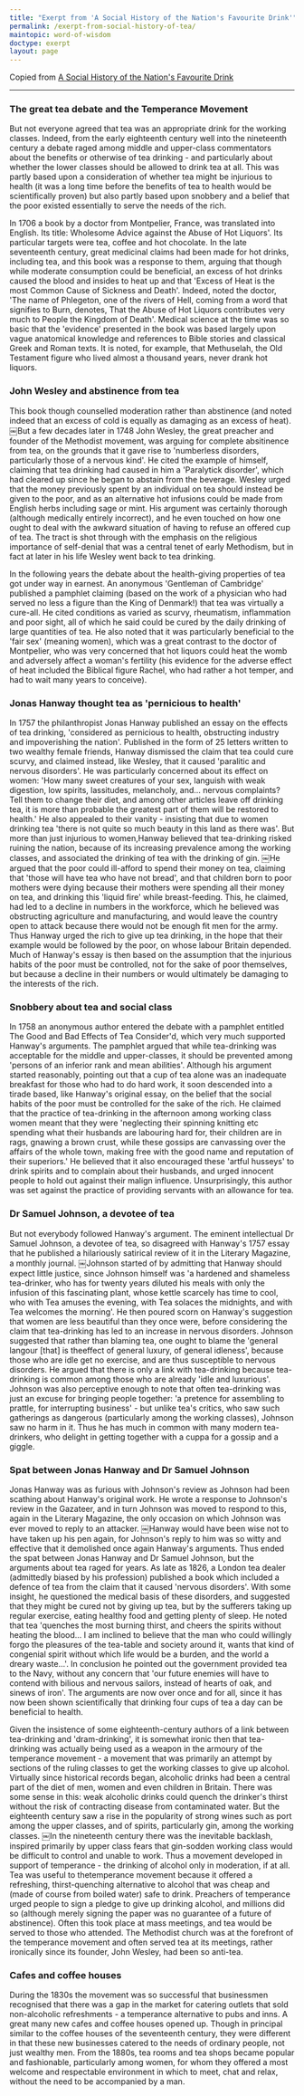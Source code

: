 ```yaml
---
title: "Exerpt from 'A Social History of the Nation's Favourite Drink'"
permalink: /exerpt-from-social-history-of-tea/
maintopic: word-of-wisdom
doctype: exerpt
layout: page
---
```


Copied from [A Social History of the Nation's Favourite Drink](https://www.tea.co.uk/a-social-history)

---

### The great tea debate and the Temperance Movement

But not everyone agreed that tea was an appropriate drink for the working classes. Indeed, from the early eighteenth century well into the nineteenth century a debate raged among middle and upper-class commentators about the benefits or otherwise of tea drinking - and particularly about whether the lower classes should be allowed to drink tea at all. This was partly based upon a consideration of whether tea might be injurious to health (it was a long time before the benefits of tea to health would be scientifically proven) but also partly based upon snobbery and a belief that the poor existed essentially to serve the needs of the rich.

In 1706 a book by a doctor from Montpelier, France, was translated into English. Its title: Wholesome Advice against the Abuse of Hot Liquors'. Its particular targets were tea, coffee and hot chocolate. In the late seventeenth century, great medicinal claims had been made for hot drinks, including tea, and this book was a response to them, arguing that though while moderate consumption could be beneficial, an excess of hot drinks caused the blood and insides to heat up and that 'Excess of Heat is the most Common Cause of Sickness and Death'. Indeed, noted the doctor, 'The name of Phlegeton, one of the rivers of Hell, coming from a word that signifies to Burn, denotes, That the Abuse of Hot Liquors contributes very much to People the Kingdom of Death'. Medical science at the time was so basic that the 'evidence' presented in the book was based largely upon vague anatomical knowledge and references to Bible stories and classical Greek and Roman texts. It is noted, for example, that Methuselah, the Old Testament figure who lived almost a thousand years, never drank hot liquors.

### John Wesley and abstinence from tea

This book though counselled moderation rather than abstinence (and noted indeed that an excess of cold is equally as damaging as an excess of heat). ￼But a few decades later in 1748 John Wesley, the great preacher and founder of the Methodist movement, was arguing for complete absitinence from tea, on the grounds that it gave rise to 'numberless disorders, particularly those of a nervous kind'. He cited the example of himself, claiming that tea drinking had caused in him a 'Paralytick disorder', which had cleared up since he began to abstain from the beverage. Wesley urged that the money previously spent by an individual on tea should instead be given to the poor, and as an alternative hot infusions could be made from English herbs including sage or mint. His argument was certainly thorough (although medically entirely incorrect), and he even touched on how one ought to deal with the awkward situation of having to refuse an offered cup of tea. The tract is shot through with the emphasis on the religious importance of self-denial that was a central tenet of early Methodism, but in fact at later in his life Wesley went back to tea drinking.

In the following years the debate about the health-giving properties of tea got under way in earnest. An anonymous 'Gentleman of Cambridge' published a pamphlet claiming (based on the work of a physician who had served no less a figure than the King of Denmark!) that tea was virtually a cure-all. He cited conditions as varied as scurvy, rheumatism, inflammation and poor sight, all of which he said could be cured by the daily drinking of large quantities of tea. He also noted that it was particularly beneficial to the 'fair sex' (meaning women), which was a great contrast to the doctor of Montpelier, who was very concerned that hot liquors could heat the womb and adversely affect a woman's fertility (his evidence for the adverse effect of heat included the Biblical figure Rachel, who had rather a hot temper, and had to wait many years to conceive).

### Jonas Hanway thought tea as 'pernicious to health'

In 1757 the philanthropist Jonas Hanway published an essay on the effects of tea drinking, 'considered as pernicious to health, obstructing industry and impoverishing the nation'. Published in the form of 25 letters written to two wealthy female friends, Hanway dismissed the claim that tea could cure scurvy, and claimed instead, like Wesley, that it caused 'paralitic and nervous disorders'. He was particularly concerned about its effect on women: 'How many sweet creatures of your sex, languish with weak digestion, low spirits, lassitudes, melancholy, and... nervous complaints? Tell them to change their diet, and among other articles leave off drinking tea, it is more than probable the greatest part of them will be restored to health.' He also appealed to their vanity - insisting that due to women drinking tea 'there is not quite so much beauty in this land as there was'. But more than just injurious to women,Hanway believed that tea-drinking risked ruining the nation, because of its increasing prevalence among the working classes, and associated the drinking of tea with the drinking of gin. ￼He argued that the poor could ill-afford to spend their money on tea, claiming that 'those will have tea who have not bread', and that children born to poor mothers were dying because their mothers were spending all their money on tea, and drinking this 'liquid fire' while breast-feeding. This, he claimed, had led to a decline in numbers in the workforce, which he believed was obstructing agriculture and manufacturing, and would leave the country open to attack because there would not be enough fit men for the army. Thus Hanway urged the rich to give up tea drinking, in the hope that their example would be followed by the poor, on whose labour Britain depended. Much of Hanway's essay is then based on the assumption that the injurious habits of the poor must be controlled, not for the sake of poor themselves, but because a decline in their numbers or would ultimately be damaging to the interests of the rich.

### Snobbery about tea and social class

In 1758 an anonymous author entered the debate with a pamphlet entitled The Good and Bad Effects of Tea Consider'd, which very much supported Hanway's arguments. The pamphlet argued that while tea-drinking was acceptable for the middle and upper-classes, it should be prevented among 'persons of an inferior rank and mean abilities'. Although his argument started reasonably, pointing out that a cup of tea alone was an inadequate breakfast for those who had to do hard work, it soon descended into a tirade based, like Hanway's original essay, on the belief that the social habits of the poor must be controlled for the sake of the rich. He claimed that the practice of tea-drinking in the afternoon among working class women meant that they were 'neglecting their spinning knitting etc spending what their husbands are labouring hard for, their children are in rags, gnawing a brown crust, while these gossips are canvassing over the affairs of the whole town, making free with the good name and reputation of their superiors.' He believed that it also encouraged these 'artful husseys' to drink spirits and to complain about their husbands, and urged innocent people to hold out against their malign influence. Unsurprisingly, this author was set against the practice of providing servants with an allowance for tea.

### Dr Samuel Johnson, a devotee of tea

But not everybody followed Hanway's argument. The eminent intellectual Dr Samuel Johnson, a devotee of tea, so disagreed with Hanway's 1757 essay that he published a hilariously satirical review of it in the Literary Magazine, a monthly journal. ￼Johnson started of by admitting that Hanway should expect little justice, since Johnson himself was 'a hardened and shameless tea-drinker, who has for twenty years diluted his meals with only the infusion of this fascinating plant, whose kettle scarcely has time to cool, who with Tea amuses the evening, with Tea solaces the midnights, and with Tea welcomes the morning'. He then poured scorn on Hanway's suggestion that women are less beautiful than they once were, before considering the claim that tea-drinking has led to an increase in nervous disorders. Johnson suggested that rather than blaming tea, one ought to blame the 'general langour [that] is theeffect of general luxury, of general idleness', because those who are idle get no exercise, and are thus susceptible to nervous disorders. He argued that there is only a link with tea-drinking because tea-drinking is common among those who are already 'idle and luxurious'. Johnson was also perceptive enough to note that often tea-drinking was just an excuse for bringing people together: 'a pretence for assembling to prattle, for interrupting business' - but unlike tea's critics, who saw such gatherings as dangerous (particularly among the working classes), Johnson saw no harm in it. Thus he has much in common with many modern tea-drinkers, who delight in getting together with a cuppa for a gossip and a giggle.

### Spat between Jonas Hanway and Dr Samuel Johnson

Jonas Hanway was as furious with Johnson's review as Johnson had been scathing about Hanway's original work. He wrote a response to Johnson's review in the Gazateer, and in turn Johnson was moved to respond to this, again in the Literary Magazine, the only occasion on which Johnson was ever moved to reply to an attacker. ￼Hanway would have been wise not to have taken up his pen again, for Johnson's reply to him was so witty and effective that it demolished once again Hanway's arguments. Thus ended the spat between Jonas Hanway and Dr Samuel Johnson, but the arguments about tea raged for years. As late as 1826, a London tea dealer (admittedly biased by his profession) published a book which included a defence of tea from the claim that it caused 'nervous disorders'. With some insight, he questioned the medical basis of these disorders, and suggested that they might be cured not by giving up tea, but by the sufferers taking up regular exercise, eating healthy food and getting plenty of sleep. He noted that tea 'quenches the most burning thirst, and cheers the spirits without heating the blood... I am inclined to believe that the man who could willingly forgo the pleasures of the tea-table and society around it, wants that kind of congenial spirit without which life would be a burden, and the world a dreary waste...'. In conclusion he pointed out the government provided tea to the Navy, without any concern that 'our future enemies will have to contend with bilious and nervous sailors, instead of hearts of oak, and sinews of iron'. The arguments are now over once and for all, since it has now been shown scientifically that drinking four cups of tea a day can be beneficial to health.

Given the insistence of some eighteenth-century authors of a link between tea-drinking and 'dram-drinking', it is somewhat ironic then that tea-drinking was actually being used as a weapon in the armoury of the temperance movement - a movement that was primarily an attempt by sections of the ruling classes to get the working classes to give up alcohol. Virtually since historical records began, alcoholic drinks had been a central part of the diet of men, women and even children in Britain. There was some sense in this: weak alcoholic drinks could quench the drinker's thirst without the risk of contracting disease from contaminated water. But the eighteenth century saw a rise in the popularity of strong wines such as port among the upper classes, and of spirits, particularly gin, among the working classes. ￼In the nineteenth century there was the inevitable backlash, inspired primarily by upper class fears that gin-sodden working class would be difficult to control and unable to work. Thus a movement developed in support of temperance - the drinking of alcohol only in moderation, if at all. Tea was useful to thetemperance movement because it offered a refreshing, thirst-quenching alternative to alcohol that was cheap and (made of course from boiled water) safe to drink. Preachers of temperance urged people to sign a pledge to give up drinking alcohol, and millions did so (although merely signing the paper was no guarantee of a future of abstinence). Often this took place at mass meetings, and tea would be served to those who attended. The Methodist church was at the forefront of the temperance movement and often served tea at its meetings, rather ironically since its founder, John Wesley, had been so anti-tea.

### Cafes and coffee houses

During the 1830s the movement was so successful that businessmen recognised that there was a gap in the market for catering outlets that sold non-alcoholic refreshments - a temperance alternative to pubs and inns. A great many new cafes and coffee houses opened up. Though in principal similar to the coffee houses of the seventeenth century, they were different in that these new businesses catered to the needs of ordinary people, not just wealthy men. From the 1880s, tea rooms and tea shops became popular and fashionable, particularly among women, for whom they offered a most welcome and respectable environment in which to meet, chat and relax, without the need to be accompanied by a man.
